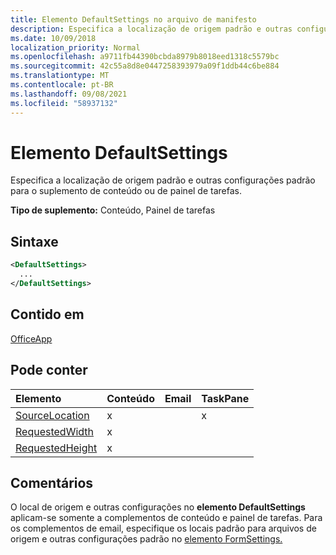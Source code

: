 ```yaml
---
title: Elemento DefaultSettings no arquivo de manifesto
description: Especifica a localização de origem padrão e outras configurações padrão para o suplemento de conteúdo ou de painel de tarefas.
ms.date: 10/09/2018
localization_priority: Normal
ms.openlocfilehash: a9711fb44390bcbda8979b8018eed1318c5579bc
ms.sourcegitcommit: 42c55a8d8e0447258393979a09f1ddb44c6be884
ms.translationtype: MT
ms.contentlocale: pt-BR
ms.lasthandoff: 09/08/2021
ms.locfileid: "58937132"
---
```

# <a name="defaultsettings-element"></a>Elemento DefaultSettings

Especifica a localização de origem padrão e outras configurações padrão para o suplemento de conteúdo ou de painel de tarefas.

**Tipo de suplemento:** Conteúdo, Painel de tarefas

## <a name="syntax"></a>Sintaxe

```XML
<DefaultSettings>
  ...
</DefaultSettings>
```

## <a name="contained-in"></a>Contido em

[OfficeApp](officeapp.md)

## <a name="can-contain"></a>Pode conter

|Elemento|Conteúdo|Email|TaskPane|
|:-----|:-----|:-----|:-----|
|[SourceLocation](sourcelocation.md)|x||x|
|[RequestedWidth](requestedwidth.md)|x|||
|[RequestedHeight](requestedheight.md)|x|||

## <a name="remarks"></a>Comentários

O local de origem e outras configurações no **elemento DefaultSettings** aplicam-se somente a complementos de conteúdo e painel de tarefas. Para os complementos de email, especifique os locais padrão para arquivos de origem e outras configurações padrão no [elemento FormSettings.](formsettings.md)
